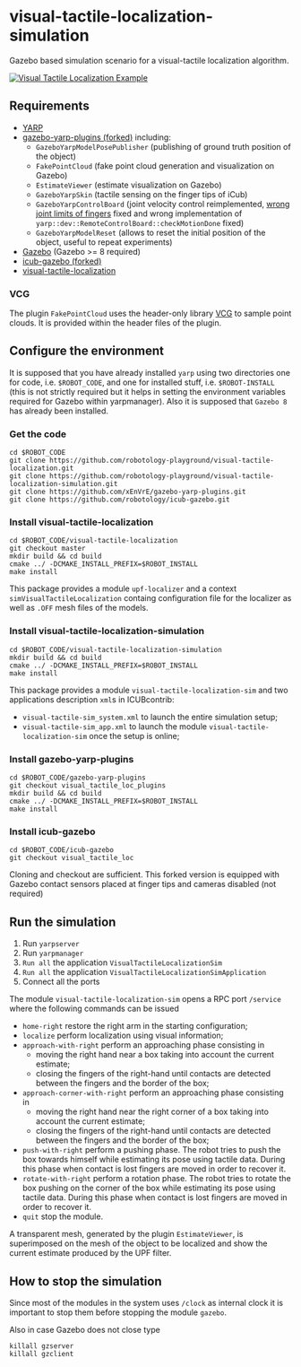 # visual-tactile-localization-simulation
Gazebo based simulation scenario for a visual-tactile localization algorithm.

[![Visual Tactile Localization Example](http://img.youtube.com/vi/K3bbX8e4m1U/hqdefault.jpg)](https://youtu.be/K3bbX8e4m1U)

## Requirements
- [YARP](http://www.yarp.it/)
- [gazebo-yarp-plugins (forked)](https://github.com/xEnVrE/gazebo-yarp-plugins/tree/visual_tactile_loc_plugins) including:
  - `GazeboYarpModelPosePublisher` (publishing of ground truth position of the object)
  - `FakePointCloud` (fake point cloud generation and visualization on Gazebo)
  - `EstimateViewer` (estimate visualization on Gazebo)
  - `GazeboYarpSkin` (tactile sensing on the finger tips of iCub)
  - `GazeboYarpControlBoard` (joint velocity control reimplemented, [wrong joint limits of fingers](https://github.com/robotology/gazebo-yarp-plugins/issues/348) fixed and wrong implementation of `yarp::dev::RemoteControlBoard::checkMotionDone` fixed)
  - `GazeboYarpModelReset` (allows to reset the initial position of the object, useful to repeat experiments)
- [Gazebo](http://gazebosim.org/) (Gazebo >= 8 required)
- [icub-gazebo (forked)](https://github.com/xEnVrE/icub-gazebo)
- [visual-tactile-localization](https://github.com/robotology-playground/visual-tactile-localization)

### VCG
The plugin `FakePointCloud` uses the header-only library [VCG](http://vcg.isti.cnr.it/vcglib/) to sample point clouds. It is provided within the header files of the plugin.

## Configure the environment
It is supposed that you have already installed `yarp` using two directories one for code, i.e. `$ROBOT_CODE`, and one for installed stuff, i.e. `$ROBOT-INSTALL` (this is not strictly required but it helps in setting the environment variables required for Gazebo within yarpmanager). Also it is supposed that `Gazebo 8` has already been installed.

### Get the code
```
cd $ROBOT_CODE
git clone https://github.com/robotology-playground/visual-tactile-localization.git
git clone https://github.com/robotology-playground/visual-tactile-localization-simulation.git
git clone https://github.com/xEnVrE/gazebo-yarp-plugins.git
git clone https://github.com/robotology/icub-gazebo.git
```
### Install visual-tactile-localization
```
cd $ROBOT_CODE/visual-tactile-localization
git checkout master
mkdir build && cd build
cmake ../ -DCMAKE_INSTALL_PREFIX=$ROBOT_INSTALL
make install
```
This package provides a module `upf-localizer` and a context `simVisualTactileLocalization` containg configuration file for the localizer as well as `.OFF` mesh files of the models.

### Install visual-tactile-localization-simulation
```
cd $ROBOT_CODE/visual-tactile-localization-simulation
mkdir build && cd build
cmake ../ -DCMAKE_INSTALL_PREFIX=$ROBOT_INSTALL
make install
```
This package provides a module `visual-tactile-localization-sim` and two applications description `xml`s in ICUBcontrib:
- `visual-tactile-sim_system.xml` to launch the entire simulation setup; 
- `visual-tactile-sim_app.xml` to launch the module `visual-tactile-localization-sim` once the setup is online;

### Install gazebo-yarp-plugins
```
cd $ROBOT_CODE/gazebo-yarp-plugins
git checkout visual_tactile_loc_plugins
mkdir build && cd build
cmake ../ -DCMAKE_INSTALL_PREFIX=$ROBOT_INSTALL
make install
```

### Install icub-gazebo
```
cd $ROBOT_CODE/icub-gazebo
git checkout visual_tactile_loc
```
Cloning and checkout are sufficient. This forked version is equipped with Gazebo contact sensors placed at finger tips and cameras disabled (not required)

## Run the simulation
1. Run `yarpserver`
2. Run `yarpmanager`
3. `Run all` the application `VisualTactileLocalizationSim`
4. `Run all` the application `VisualTactileLocalizationSimApplication`
4. Connect all the ports

The module `visual-tactile-localization-sim` opens a RPC port `/service` where the following commands can be issued

- `home-right` restore the right arm in the starting configuration;
- `localize` perform localization using visual information;
- `approach-with-right` perform an approaching phase consisting in 
   - moving the right hand near a box taking into account the current estimate;
   - closing the fingers of the right-hand until contacts are detected between the fingers and the border of the box;
- `approach-corner-with-right` perform an approaching phase consisting in 
   - moving the right hand near the right corner of a box taking into account the current estimate;
   - closing the fingers of the right-hand until contacts are detected between the fingers and the border of the box;
- `push-with-right` perform a pushing phase. The robot tries to push the box towards himself while estimating its pose using tactile data. During this phase when contact is lost fingers are moved in order to recover it.
- `rotate-with-right` perform a rotation phase. The robot tries to rotate the box pushing on the corner of the box while estimating its pose using tactile data. During this phase when contact is lost fingers are moved in order to recover it.
- `quit` stop the module.

A transparent mesh, generated by the plugin `EstimateViewer`, is superimposed on the mesh of the object to be localized and show the current estimate produced by the UPF filter.

## How to stop the simulation
Since most of the modules in the system uses `/clock` as internal clock it is important to stop them before stopping the module `gazebo`.

Also in case Gazebo does not close type
```
killall gzserver
killall gzclient
```
